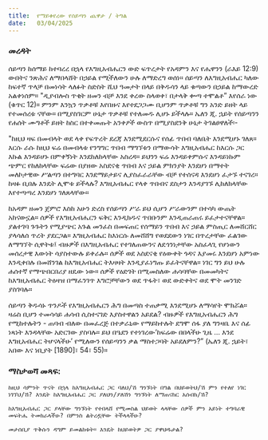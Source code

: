 ```yaml
---
title:  የማይቀየረው የሰይጣን ጨዋታ / ትግል
date:   03/04/2025
---
```


### መረዳት 

ሰይጣን ከሰማይ ከተባረረ በኋላ የእግዚአብሔርን ውድ ፍጥረታት የአዳምን እና የሔዋንን (ራእይ 12:9) ውበትና ንጽሕና ለማበላሸት በኃይል የሚችለውን ሁሉ ለማድረግ ወሰነ። ሰይጣን ለእግዚአብሔር ካለው ከፍተኛ ጥላቻ በመነሳት ላለፉት ስድስት ሺህ ዓመታት በላይ በቅዱሳን ላይ ቁጣውን በኃይል ከማውረድ አልቀነሰም። "ዲያብሎስ ጥቂት ዘመን ብቻ እንደ ቀረው ስላወቀ፣ በታላቅ ቍጣ ተሞልቶ” እየሰራ ነው (ቁጥር 12)። ምንም እንኳን ጥቃቶቹ እየበዙና እየተደጋጋሙ ቢሆንም ጥቃቶቹ ግን አንድ ይዘት ላይ የተመሰረቱ ናቸው። በሚያስገርም ሁኔታ ጥቃቶቹ የተለመዱ ሊሆኑ ይችላሉ። ኤለን ጂ. ኋይት የሰይጣንን የሐሰት ሙግቶች ይዘት ከስር በተቀመጡት አንቀፆች ውስጥ በሚያስደንቅ ሁኔታ ትገልፀዋለች፡-
 
"ከዚህ ዛፍ በመብላት ወደ ላቀ የፍጥረት ደረጃ እንደሚደርሱና የሰፊ ጥበብ ባለቤት እንደሚሆኑ ገለጸ። እርሱ ራሱ ከዚህ ፍሬ በመብላቱ የንግግር ጥበብ ማግኘቱን በማውሳት እግዚአብሔር ከእርሱ ጋር እኩል እንዳይሆኑ በምቀኝነት እንደከለከላቸው አስረዳ። ይህንን ፍሬ እንዳይቀምሱና እንዳይነኩም ጭምር የከለከላቸው ፍሬው በያዘው አስደናቂ ጥበብ እና ኃይል ምክንያት እንደሆነ በማተት መለኮታዊው ሥልጣን በተግባር እንደማይታይና ሊያስፈራራቸው ብቻ የተሰናዳ እንደሆነ ፈታኙ ተናገረ። ከዛፉ ቢበሉ እንዴት ሊሞቱ ይችላሉ? እግዚአብሔር የላቀ ጥበብና ደስታን እንዳያገኙ ሊከለክላቸው እየተጣጣረ እንደሆነ ገለጸላቸው።
 
ከአዳም ዘመን ጀምሮ እስከ አሁን ድረስ የሰይጣን ሥራ ይህ ሲሆን ሥራውንም በተሳካ ውጤት አከናውኗል። ሰዎች የእግዚአብሔርን ፍቅር እንዲክዱና ጥበቡንም እንዲጠራጠሩ ይፈታተናቸዋል። ያልተገባ ጉጉትን የሚያጭር አጉል መንፈስ በመፍጠር የሰማይን ጥበብ እና ኃይል ምስጢር ለመሸርሸር ያላሳለሰ ጥረት ያደርጋል። እግዚአብሔር ከእነርሱ ለመሸሸግ የወደደውን ነገር በጥረታቸው ፈልገው ለማግኘት ሲዋትቱ፤ ብዙዎች በእግዚአብሔር የተገለጠውንና ለደኅንነታቸው አስፈላጊ የሆነውን መሰረታዊ እውነት ሳያስተውሉ ይቀራሉ። ሰዎች ወደ አስደናቂ የዕውቀት ጎዳና እያመሩ እንደሆነ አምነው እንዲቀበሉ በመሸንገል ከእግዚአብሔር ትእዛዛት እንዲያፈነግጡ ይፈትናቸዋል። ነገር ግን ይህ ሁሉ ሐሰተኛ የማጭበርበሪያ ዘዴው ነው። ሰዎች የዕድገት በሚመስለው ሐሳባቸው በመመካትና ከእግዚአብሔር ትዕዛዝ በማፈንገጥ እግሮቻቸውን ወደ ጥፋት፣ ወደ ውድቀትና ወደ ሞት መንገድ ያስገባሉ።
 
ሰይጣን ቅዱሳኑ ጥንዶች የእግዚአብሔርን ሕግ በመጣስ ተጠቃሚ እንደሚሆኑ ለማሳየት ሞክሯል። ዛሬስ ቢሆን ተመሳሳይ ሐሳብ ሲስተናገድ እያስተዋልን አይደል? ብዙዎች የእግዚአብሔርን ሕግ የሚከተሉትን - ጠባብ ብለው በመፈረጅ በተቃራኒው የማይከተሉት ደግሞ ሰፋ ያለ ግንዛቤ እና ሰፊ ነጻነት እንዳላቸው አድርገው ያስባሉ። ይህ በዔደን የተነገረው‘ከፍሬው በበላችሁ ጊዜ … እንደ እግዚአብሔር ትሆናላችሁ’ የሚለውን የሰይጣንን ቃል ማስተጋባት አይደለምን?” (ኤለን ጂ. ኋይት፣ አበው እና ነቢያት [1890]፣ 54፣ 55)።
 
 
### ማስታወሻ መጻፍ:
 
`ከዚህ ሳምንት ጥናት በኋላ ከእግዚአብሔር ጋር ባለህ/ሽ ግንኙነት በግል በህይወትህ/ሽ ምን የተለየ ነገር ነገኘህ/ሽ? እንዴት ከእግዚአብሔር ጋር ያለህን/ያለሽን ግንኙነት ለማጠናከር አሰብክ/ሽ?`
 
`ከእግዚአብሔር ጋር ያላቸው ግንኙነት የተበላሸ የሚመስል ህይወት ላላቸው ሰዎች ምን አይነት ተግባራዊ መፍትሔ ትመክራላችሁ? በምንስ ልትረዷቸው ትችላላችሁ?`
 
`መታሰቢያ ጥቅሱን ዳግም ይመልከቱት። እንዴት ከህይወትዎ ጋር ያዋህዱታል?`
 
